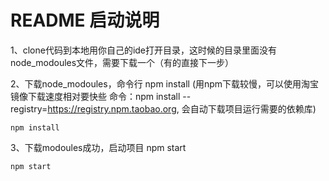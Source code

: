 # README 启动说明

 1、clone代码到本地用你自己的ide打开目录，这时候的目录里面没有node_modoules文件，需要下载一个（有的直接下一步）

 2、下载node_modoules，命令行 npm install (用npm下载较慢，可以使用淘宝镜像下载速度相对要快些 命令：npm install --registry=https://registry.npm.taobao.org, 会自动下载项目运行需要的依赖库)
```
npm install
```

3、下载modoules成功，启动项目 npm start
```
npm start
```
